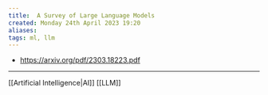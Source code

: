 ```yaml
---
title:  A Survey of Large Language Models
created: Monday 24th April 2023 19:20
aliases: 
tags: ml, llm
---
```

- https://arxiv.org/pdf/2303.18223.pdf

---
[[Artificial Intelligence|AI]]
[[LLM]]